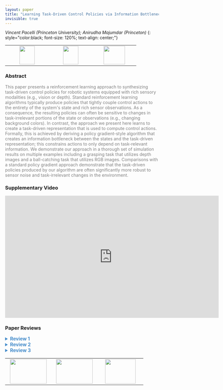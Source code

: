 ```yaml
---
layout: paper
title: "Learning Task-Driven Control Policies via Information Bottlenecks"
invisible: true
---
```

*Vincent Pacelli (Princeton University); Anirudha Majumdar (Princeton)*
{: style="color:black; font-size: 120%; text-align: center;"}

<table width="30%"> <tr>
<td style="width: 20%; text-align: center;"><a href="http://www.roboticsproceedings.org/rss16/p101.pdf"><img src="{{ site.baseurl }}/images/paper_link.png"
width = "50"  height = "60"/> </a> </td>

<td style="width: 20%; text-align: center;"><a href="https://github.com/irom-lab/trc-nn"><img src="{{ site.baseurl }}/images/software_link.png"
width = "50"  height = "60"/> </a> </td>

<td style="width: 20%; text-align: center;"><a href="nan"><img src="{{ site.baseurl }}/images/pheedloop_link.png"
width = "70"  height = "60"/> </a> </td>

</tr></table>

### Abstract
<html><p style="color:gray; font-size: 100%; text-align: justified;">
This paper presents a reinforcement learning approach to synthesizing task-driven control policies for robotic systems equipped with rich sensory modalities (e.g., vision or depth). Standard reinforcement learning algorithms typically produce policies that tightly couple control actions to the entirety of the system's state and rich sensor observations. As a consequence, the resulting policies can often be sensitive to changes in task-irrelevant portions of the state or observations (e.g., changing background colors). In contrast, the approach we present here learns to create a task-driven representation that is used to compute control actions.  Formally, this is achieved by deriving a policy gradient-style algorithm that creates an information bottleneck between the states and the task-driven representation; this constrains actions to only depend on task-relevant information. We demonstrate our approach in a thorough set of simulation results on multiple examples including a grasping task that utilizes depth images and a ball-catching task that utilizes RGB images. Comparisons with a standard policy gradient approach demonstrate that the task-driven policies produced by our algorithm are often significantly more robust to sensor noise and task-irrelevant changes in the environment.
</p></html>

### Supplementary Video
<iframe width="700" height="400" src="https://www.youtube.com/embed/Mwv0kkRveas " frameborder="0" allow="accelerometer; autoplay; encrypted-media; gyroscope; picture-in-picture" allowfullscreen></iframe>

### Paper Reviews
<details><summary style="font-size:110%; color:#438BCA; cursor: pointer;"><b> Review 1</b></summary>
<p style="color:gray; font-size: 100%; text-align: justified; white-space: pre-line">
Originality:
The problem formulation is not novel [A]. The motivation that such methods are robust to changes in the environment has also been studied [B].
The method itself uses [4], but the policy gradient formulation is original, including differentiating through the MINE and stabilizing it with EMA.

Quality:
The paper is quite well written.
Issues:
- Despite the recent trend to call every trade off with information rate "information bottleneck", the latter refers to a specific trade off between two information quantities [44]. Eq. (3) uses instead the much earlier concept of rate–distortion [C], and particularly sequential rate–distortion [D], although the approximation that x_t and y_t are independent of phi loses the sequential nature.
- The equation for pi (Section II) is confusing, because the LHS gives the impression that the policy has no memory. It is also inaccurate, because the RHS omits the dependence between \tilde{x}_{t-1} and y_t.
- It is unclear what is gained by Theorem II.1. Is the paper claiming that the RHS of (6) is a good proxy for its LHS? But the LHS is not our objective, because of the very restrictive (5) (which is made increasingly restrictive by minimizing I[x_t, \tide{x}_t] ).
- In what sense is (3) a "first-order approximation" of (6)? They coincide when the beta of (3) is 1 and that of (6) tends to 0, but can otherwise be very different.
- How much is performance improved by having time-variant theta, phi, and psi?
- Prior work solves the problem optimally in the linear–Gaussian case [E]. Since the domain in example IV.A is linear, the paper should compare the proposed method with the optimal solution.
- In all experiments, instead of fixing beta to an arbitrary value (which one?), it would be useful to show a curve of the value as a function of beta. This will also reveal different phases of qualitatively different control behaviors.
- The reported standard deviation is presumably over the variability of the domain. No error bounds on the mean estimation are given, making it hard to evaluate statistical significance.
- Presumably the method encourages completely ignoring features that are completely task-irrelevant. However, in Table II, it performs extremely poorly on several backgrounds, which suggests that this is not the case. No explanation of this is provided.

Clarity:
The paper is very clear.


[A] Information theory of decisions and actions, Tishby and Polani, Perception–Action Cycle, 2011
[B] Trading value and information in MDPs, Rubin et al., Decision Making with Imperfect Decision Makers, 2012
[C] Elements of information theory, Cover and Thomas, 2006
[D] Control of LQG systems under communication constraints, Tatikonda et al., CDC 1998
[E] Minimum-information LQG control part ii: Retentive controllers, Fox and Tishby, CDC 2016

</p> </details>

<details><summary style="font-size:110%; color:#438BCA; cursor: pointer;"><b> Review 2</b></summary>
<p style="color:gray; font-size: 100%; text-align: justified; white-space: pre-line">
The authors address the important policy of learning policies that generalize to novel environments and conditions. To do so, they propose a reinforcement learning algorithm (TDPG) which learns a policy operating on a state representation that is simultaneously useful for the control task at hand while containing as little information as possible from the sensory input. Specifically, the learned policy consists of two parts: a conditional distribution q(xb_t | xb_{t-1}, y_t) that is used to perform bayesian filtering over the latent state representation xb, as observations y are observed; and the distribution \pi(u_t \mid xb_t) which defines a distribution over actions given a latent state. Reasoning about the latent state explicitly allows directly minimizing the mutual information between the true state x and the task representation xb. In this way, the resulting policy is robust to changes in task-irrelevant aspects of the input, such as the background color or texture. Furthermore, the policies learned try to accomplish the task while minimally relying on the sensory input. The key technical tool used to accomplish this is to create an information bottleneck by explicitly minimizing the mutual information between the learned state representation and the sensory input while optimizing the policy.

The paper is well written and clear. The proposed approach is very well motivated, and the proposed algorithm seems like a good approach to solving the problem statement. I found the related work section to be quite thorough yet concise and to-the-point, providing the right level of background necessary to understand the author's contributions. Below are my main concerns with this work:

Connection to entropic risk:
- I found the presentation of the objective (3) from the perspective of mutual information to be clearer than the viewpoint as a first-order approximation on the bound of the expected cost on a different distribution. The notation is (6) is somewhat unclear, but I assume that the expectation is taken under some distribution pc_t(\tau) = \prod_{t=0}^T pc_t(x_t, xb_t, u_t), where each pc_t satisfies equation (5). My main confusion stems from how I am supposed to interpret (5). The general idea of minimizing the cost under a worst-case choice from a set of possible distributions makes sense for robustness, the set of distributions defined by (5) is not intuitive. The authors should spend more time explaining how optimizing (6) is intuitively the right thing to do. Right now, that motivation is unclear, and since the true objective is only an approximation to (6), Theorem II.1 and the connection to entropic risk adds little to the motivation of the paper.


Scalability:
- The approach requires training a neural network to compute a KL divergence for each time step, all in order to perform a single gradient step on the policy networks parameters \phi and \psi. The algorithm is only tested on problems with limited state space size (max dimension 5), and limited time horizon (max 25, and only 1 on the grasping problem). Furthermore, the training seems to require significant tuning of hyperparameters such as the EMA coefficient \alpha and the number of training epochs of MINE per outer gradient step. These factors lead me to question how easily the suggested algorithm will generalize to more complex control tasks and higher dimensional systems.
- Furthermore this requires training with access to the underlying state, which may be hard to access in certain domains. Can this same approach be extended to operate on image observations directly, by minimizing the mutual information between the image observations and the learned representation? It seems to me that this directly handles the issue of preventing distractors such as background textures being a factor in the learned policy. What is the main bottleneck preventing this? Scalability of MINE? The paper would be strengthened with a discussion of this point.
</p> </details>

<details><summary style="font-size:110%; color:#438BCA; cursor: pointer;"><b> Review 3</b></summary>
<p style="color:gray; font-size: 100%; text-align: justified; white-space: pre-line">
As mentioned above, I believe that the topic of the paper is very important, and I find the proposed method very interesting. The paper is well written and mostly clear.
There are however a few issues and open questions in my opinion: 

a) For the proposed method, access to the underlying state is needed at training time. However, if we have access to the state, why would one use the observation (e.g. image) instead of the state directly? It would be good if the paper could give some realistic examples.
In fact, it is not clear to me why, for the arguments in this paper, there needs to be a separation between state and observations. Couldn't it just consider fully observable settings, where part of the state is irrelevant to the task?

b) Somewhat related, it is not clear to me how having less information about the latent state helps with being robust to changes in the observation (which do not affect the state). E.g. in the ball-catching experiment, the policy is shown to be robust to changing background. However, the background is not part of the state, hence there is no reason the proposed information bottleneck should have encouraged invariance to the background.

c) Related to this, why would one not place the information bottleneck between policy and observation, rather than state. Wouldn't this encourage to get rid of irrelevant information? Wouldn't this have the additional benefit of not requiring access to the hidden state?

d) All the experiments are very small and constructed. It would be very nice to have one more experiment which is a bit more standard or realistic. (and where it is well-justified to have access to the state at training time but not at test time, see a)

e) Finally, there are a few minor issues concerning clarity:

e1) The term task-driven is used throughout the paper to describe the proposed method. In my opinion this term is not clear or even misleading. I think it would be better if the paper used a term which describes more clearly the main idea of using only relevant information. Or otherwise the term should at least be defined at the very beginning of the paper.

e2) Theorem II.1 comes somewhat out of the blue and needs more explanation. How does this theorem exactly relate to this paper? It needs to be clear which term in the theorem corresponds to which term in the paper, and why the statement of the theorem is relevant. From what I understand, \check{p} can be any distribution, so it might correspond to an entirely different policy. How does this theorem hence tell us something about the robustness of the policy? Also, from (5) it seems that with higher mutual information (rhs), we can tolerate a larger shift in the distribution (lhs).
Finally, in the end the paper does not use the objective function suggested by the theorem. Therefore, the theorem seems currently somewhat decorative to me. So the paper should either establish a clear relationship or remove the theorem.

e3) After equation (15), the paper states that some assumptions are made: x_t, y_t are independent of phi and x_t, y_t, \tilde x_t are independent of psi.
It would be good to go into some more detail about this. Why is this necessary, couldn't we do a similar trick as in (12), (13) to get the derivative? What error are we making by these assumptions? Why can we expect the error to be small?

e4) Could the paper make computing the gradients of the mutual information term more explicit? I.e. after (15), the paper should go into more detail.

e5) Experiments: Am I understanding correctly that for the baseline everything is identical, except that the mutual information term in the cost is missing?
</p> </details>

<table width="100%"><tr><td style="width: 30%; text-align: center;"><a href="{{ site.baseurl }}/program/papers/100"> <img src="{{ site.baseurl }}/images/previous_icon.png" width = "120"  height = "80"/> </a> </td>

<td style="width: 30%; text-align: center;"><a href="{{ site.baseurl }}/program/papers"> <img src="{{ site.baseurl }}/images/overview_icon.png" width = "120"  height = "80"/> </a> </td> 

<td style="width: 30%; text-align: center;"><a href="{{ site.baseurl }}/program/papers/102"> <img src="{{ site.baseurl }}/images/next_icon.png" width = "100"  height = "80"/> </a> </td> 

</tr></table>

